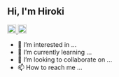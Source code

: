 ## Hi, I'm Hiroki

<p align="left"> 
  <a href="http://qiita.com/daiki-kon">
    <img height="20" src="https://qiita-badge.apiapi.app/s/daiki-kon/posts.svg" />
  </a>
  <//qiita.com/daiki-kon">
    <img height="20" src="https://qiita-badge.apiapi.app/s/daiki-kon/contributions.svg" />
  </a>
</p>

- 👀 I’m interested in ...
- 🌱 I’m currently learning ...
- 💞️ I’m looking to collaborate on ...
- 📫 How to reach me ...

<!---
daiki-kon/daiki-kon is a ✨ special ✨ repository because its `README.md` (this file) appears on your GitHub profile.
You can click the Preview link to take a look at your changes.
--->
